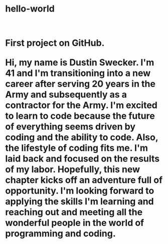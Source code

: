 # hello-world
<br>
<h1>First project on GitHub.
<br>
<p>Hi, my name is Dustin Swecker.
I'm 41 and I'm transitioning into a new career after serving 20 years in the Army and subsequently as a contractor for the Army.
I'm excited to learn to code because the future of everything seems driven by coding and the ability to code. Also, the lifestyle of coding fits me. I'm laid back and focused on the results of my labor.
Hopefully, this new chapter kicks off an adventure full of opportunity. I'm looking forward to applying the skills I'm learning and reaching out and meeting all the wonderful people in the world of programming and coding.</p>
